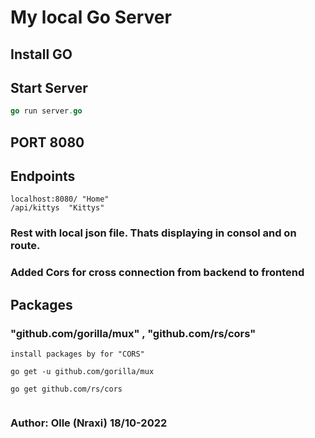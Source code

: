 # My local Go Server

## Install GO

## Start Server
```go
go run server.go
```
## PORT 8080

## Endpoints 
```
localhost:8080/ "Home"
/api/kittys  "Kittys"
```

### Rest with local json file. Thats displaying in consol and on route.
### Added Cors for cross connection from backend to frontend

## Packages
### "github.com/gorilla/mux" , "github.com/rs/cors"
````
install packages by for "CORS"

go get -u github.com/gorilla/mux

go get github.com/rs/cors


````


### Author: Olle (Nraxi) 18/10-2022